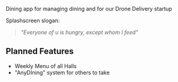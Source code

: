 Dining app for managing dining and for our Drone Delivery startup

Splashscreen slogan:

> _"Everyone of u is hungry, except whom I feed"_

## Planned Features

- Weekly Menu of all Halls
- "AnyDIning" system for others to take